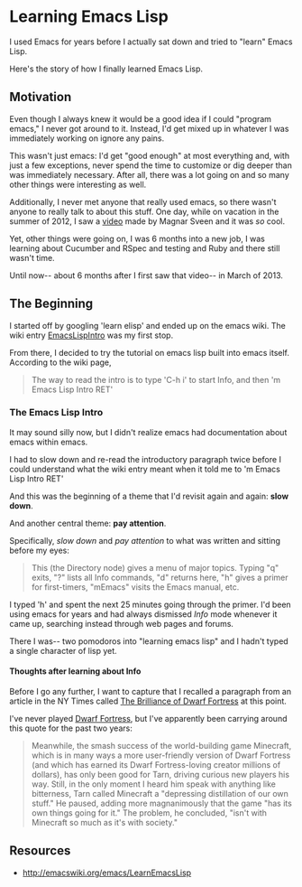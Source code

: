 
# Learning Emacs Lisp

I used Emacs for years before I actually sat down and tried to "learn"
Emacs Lisp.

Here's the story of how I finally learned Emacs Lisp.

## Motivation

Even though I always knew it would be a good idea if I could "program
emacs," I never got around to it. Instead, I'd get mixed up in whatever
I was immediately working on ignore any pains.

This wasn't just emacs: I'd get "good enough" at most everything and,
with just a few exceptions, never spend the time to customize or dig
deeper than was immediately necessary. After all, there was a lot
going on and so many other things were interesting as well.

Additionally, I never met anyone that really used emacs, so there
wasn't anyone to really talk to about this stuff. One day, while on
vacation in the summer of 2012, I saw a [video][emacs-in-a-bar] made
by Magnar Sveen and it was *so* cool.

Yet, other things were going on, I was 6 months into a new job, I was
learning about Cucumber and RSpec and testing and Ruby and there still
wasn't time.

Until now-- about 6 months after I first saw that video-- in March of
2013.

## The Beginning

I started off by googling 'learn elisp' and ended up on the emacs
wiki. The wiki entry [EmacsLispIntro][emacs-lisp-intro] was my first
stop.

From there, I decided to try the tutorial on emacs lisp built into
emacs itself. According to the wiki page,

> The way to read the intro is to type 'C-h i' to start Info, and then
> 'm Emacs Lisp Intro RET'

### The Emacs Lisp Intro

It may sound silly now, but I didn't realize emacs had documentation
about emacs within emacs.

I had to slow down and re-read the introductory paragraph twice before
I could understand what the wiki entry meant when it told me to 'm
Emacs Lisp Intro RET'

And this was the beginning of a theme that I'd revisit again and
again: **slow down**.

And another central theme: **pay attention**.

Specifically, *slow down* and *pay attention* to what was written and
sitting before my eyes:

> This (the Directory node) gives a menu of major topics. Typing "q"
> exits, "?" lists all Info commands, "d" returns here, "h" gives a
> primer for first-timers, "mEmacs<Return>" visits the Emacs manual,
> etc.

I typed 'h' and spent the next 25 minutes going through the primer.
I'd been using emacs for years and had always dismissed *Info* mode
whenever it came up, searching instead through web pages and forums.

There I was-- two pomodoros into "learning emacs lisp" and I hadn't
typed a single character of lisp yet.

#### Thoughts after learning about Info

Before I go any further, I want to capture that I recalled a paragraph
from an article in the NY Times called
[The Brilliance of Dwarf Fortress][dwarf-fortress-brilliance] at this
point.

I've never played [Dwarf Fortress][dwarf-fortress], but I've
apparently been carrying around this quote for the past two years:

> Meanwhile, the smash success of the world-building game Minecraft,
> which is in many ways a more user-friendly version of Dwarf Fortress
> (and which has earned its Dwarf Fortress-loving creator millions of
> dollars), has only been good for Tarn, driving curious new players
> his way. Still, in the only moment I heard him speak with anything
> like bitterness, Tarn called Minecraft a "depressing distillation of
> our own stuff." He paused, adding more magnanimously that the game
> "has its own things going for it." The problem, he concluded, "isn't
> with Minecraft so much as it's with society."

## Resources

* http://emacswiki.org/emacs/LearnEmacsLisp

[emacs-lisp-intro]: http://www.emacswiki.org/emacs/EmacsLispIntro
[emacs-in-a-bar]: http://www.youtube.com/watch?v=p3Te_a-AGqM
[dwarf-fortress]: http://www.bay12games.com/dwarves/
[dwarf-fortress-brilliance]: http://www.nytimes.com/2011/07/24/magazine/the-brilliance-of-dwarf-fortress.html
